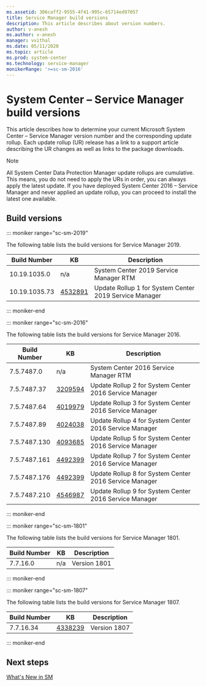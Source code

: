 ```yaml
---
ms.assetid: 306caff2-9555-4f41-995c-65714ed97057
title: Service Manager build versions
description: This article describes about version numbers.
author: v-anesh
ms.author: v-anesh
manager: vvithal
ms.date: 05/11/2020
ms.topic: article
ms.prod: system-center
ms.technology: service-manager
monikerRange: '>=sc-sm-2016'
---
```


# System Center – Service Manager build versions

This article describes how to determine your current Microsoft System Center – Service Manager version number and the corresponding update rollup. Each update rollup (UR) release has a link to a support article describing the UR changes as well as links to the package downloads.

> [!NOTE]
> All System Center Data Protection Manager update rollups are cumulative. This means, you do not need to apply the URs in order, you can always apply the latest update. If you have deployed System Center 2016 – Service Manager and never applied an update rollup, you can  proceed to install the latest one available.

## **Build versions**

::: moniker range="sc-sm-2019"

The following table lists the build versions for Service Manager 2019.

| **Build Number** | **KB** | **Description** |
| --- | --- |--- |
| 10.19.1035.0 | n/a | System Center 2019 Service Manager RTM     |
| 10.19.1035.73	 | [4532891](https://support.microsoft.com/help/4532891/update-rollup-1-for-system-center-service-manager-2019) | Update Rollup 1 for System Center 2019 Service Manager    |


::: moniker-end

::: moniker range="sc-sm-2016"

The following table lists the build versions for Service Manager 2016.

| **Build Number** | **KB** | **Description** |
| --- | --- |--- |
| 7.5.7487.0 | n/a  | System Center 2016 Service Manager RTM  |
| 7.5.7487.37| [3209594](https://support.microsoft.com/help/3209594) | Update Rollup 2 for System Center 2016 Service Manager  |
| 7.5.7487.64| [4019979](https://support.microsoft.com/help/4019979) |  Update Rollup 3 for System Center 2016 Service Manager  |
| 7.5.7487.89| [4024038](https://support.microsoft.com/help/4024038) |  Update Rollup 4 for System Center 2016 Service Manager |
| 7.5.7487.130 |[4093685](https://support.microsoft.com/help/4093685) | Update Rollup 5 for System Center 2016 Service Manager  |
| 7.5.7487.161 | [4492399](https://support.microsoft.com/help/4492399) | Update Rollup 7 for System Center 2016 Service Manager  |
| 7.5.7487.176 | [4492399](https://support.microsoft.com/help/4516987) | Update Rollup 8 for System Center 2016 Service Manager  |
| 7.5.7487.210 | [4546987](https://support.microsoft.com/help/4546987) | Update Rollup 9 for System Center 2016 Service Manager  |

::: moniker-end

::: moniker range="sc-sm-1801"

The following table lists the build versions for Service Manager 1801.

| **Build Number** | **KB** |**Description** |
| --- | --- |--- |
| 7.7.16.0 | n/a | Version 1801 |

::: moniker-end

::: moniker range="sc-sm-1807"

The following table lists the build versions for Service Manager 1807.

| **Build Number** | **KB** |**Description** |
| --- | --- |--- |
| 7.7.16.34 | [4338239](https://support.microsoft.com/help/4338239/system-center-service-manager-version-1807) | Version 1807 |

::: moniker-end

## Next steps
[What's New in SM](whats-new-in-sm.md)
